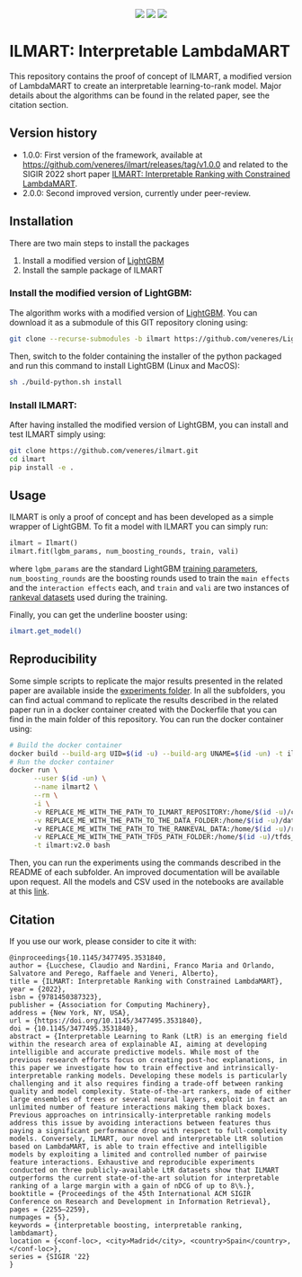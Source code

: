 <p align="center">
    <a href="https://dl.acm.org/doi/10.1145/3477495.3531840"><img src="https://badgen.net/static/paper/SIGIR 2022/green" /></a>
    <a href="https://dl.acm.org/doi/"><img src="https://badgen.net/static/paper/TOIS 2025/green" /></a>
    <a href="http://arxiv.org/abs/2206.00473"><img src="https://badgen.net/static/arXiv/2206.00473/red" /></a>
</p>

# ILMART: Interpretable LambdaMART
This repository contains the proof of concept of ILMART, a modified version of LambdaMART to create an interpretable
learning-to-rank model.
Major details about the algorithms can be found in the related paper, see the citation section.

## Version history
- 1.0.0: First version of the framework, available at https://github.com/veneres/ilmart/releases/tag/v1.0.0 and related to the SIGIR 2022 short paper [ILMART: Interpretable Ranking with Constrained LambdaMART](https://dl.acm.org/doi/10.1145/3477495.3531840).
- 2.0.0: Second improved version, currently under peer-review.

## Installation
There are two main steps to install the packages
1) Install a modified version of [LightGBM](https://github.com/veneres/LightGBM)
2) Install the sample package of ILMART

### Install the modified version of LightGBM:
The algorithm works with a modified version of [LightGBM](https://github.com/veneres/LightGBM). You can download it
as a submodule of this GIT repository cloning using:

```bash
git clone --recurse-submodules -b ilmart https://github.com/veneres/LightGBM.git 
```
Then, switch to the folder containing the installer of the python packaged and run this command to install LightGBM (Linux and MacOS):

```bash
sh ./build-python.sh install
```

### Install ILMART:
After having installed the modified version of LightGBM, you can install and test ILMART simply using:

```bash
git clone https://github.com/veneres/ilmart.git
cd ilmart
pip install -e .
```

## Usage
ILMART is only a proof of concept and has been developed as a simple wrapper of LightGBM. 
To fit a model with ILMART you can simply run:

```python
ilmart = Ilmart()
ilmart.fit(lgbm_params, num_boosting_rounds, train, vali)
```
where `lgbm_params` are the standard LightGBM 
[training parameters](https://lightgbm.readthedocs.io/en/latest/Parameters.html), `num_boosting_rounds` are the 
boosting rounds used to train the `main effects` and the `interaction effects` each, and `train` and `vali` are two
instances of [rankeval datasets](https://github.com/hpclab/rankeval) used during the training.

Finally, you can get the underline booster using:

```bash
ilmart.get_model()
```



## Reproducibility
Some simple scripts to replicate the major results presented in the related paper are available inside the 
[experiments folder](experiments).
In all the subfolders, you can find actual command to replicate the results described in the related paper run in a 
docker container created with the Dockerfile that you can find in the main folder of this repository.
You can run the docker container using:

```bash
# Build the docker container
docker build --build-arg UID=$(id -u) --build-arg UNAME=$(id -un) -t ilmart:v2.0 .
# Run the docker container
docker run \
      --user $(id -un) \
      --name ilmart2 \
      --rm \
      -i \
      -v REPLACE_ME_WITH_THE_PATH_TO_ILMART_REPOSITORY:/home/$(id -u)/code/ \
      -v REPLACE_ME_WITH_THE_PATH_TO_THE_DATA_FOLDER:/home/$(id -u)/data/ \  
      -v REPLACE_ME_WITH_THE_PATH_TO_THE_RANKEVAL_DATA:/home/$(id -u)/rankeval_data \
      -v REPLACE_ME_WITH_THE_PATH_TFDS_PATH_FOLDER:/home/$(id -u)/tfds_data \
      -t ilmart:v2.0 bash
```

Then, you can run the experiments using the commands described in the README of each subfolder.
An improved documentation will be available upon request.
All the models and CSV used in the notebooks are available at this [link](https://drive.google.com/file/d/1fuv42ASlgIFCx624hJ2QajWUYCyikxNR/view?usp=sharing).

## Citation
If you use our work, please consider to cite it with:

```
@inproceedings{10.1145/3477495.3531840,
author = {Lucchese, Claudio and Nardini, Franco Maria and Orlando, Salvatore and Perego, Raffaele and Veneri, Alberto},
title = {ILMART: Interpretable Ranking with Constrained LambdaMART},
year = {2022},
isbn = {9781450387323},
publisher = {Association for Computing Machinery},
address = {New York, NY, USA},
url = {https://doi.org/10.1145/3477495.3531840},
doi = {10.1145/3477495.3531840},
abstract = {Interpretable Learning to Rank (LtR) is an emerging field within the research area of explainable AI, aiming at developing intelligible and accurate predictive models. While most of the previous research efforts focus on creating post-hoc explanations, in this paper we investigate how to train effective and intrinsically-interpretable ranking models. Developing these models is particularly challenging and it also requires finding a trade-off between ranking quality and model complexity. State-of-the-art rankers, made of either large ensembles of trees or several neural layers, exploit in fact an unlimited number of feature interactions making them black boxes. Previous approaches on intrinsically-interpretable ranking models address this issue by avoiding interactions between features thus paying a significant performance drop with respect to full-complexity models. Conversely, ILMART, our novel and interpretable LtR solution based on LambdaMART, is able to train effective and intelligible models by exploiting a limited and controlled number of pairwise feature interactions. Exhaustive and reproducible experiments conducted on three publicly-available LtR datasets show that ILMART outperforms the current state-of-the-art solution for interpretable ranking of a large margin with a gain of nDCG of up to 8\%.},
booktitle = {Proceedings of the 45th International ACM SIGIR Conference on Research and Development in Information Retrieval},
pages = {2255–2259},
numpages = {5},
keywords = {interpretable boosting, interpretable ranking, lambdamart},
location = {<conf-loc>, <city>Madrid</city>, <country>Spain</country>, </conf-loc>},
series = {SIGIR '22}
}
```

